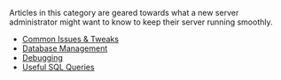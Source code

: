 Articles in this category are geared towards what a new server administrator might want to know to keep their server running smoothly.

- [Common Issues & Tweaks](https://github.com/topaz-next/topaz/wiki/Miscellaneous-(Server))
- [Database Management](https://github.com/topaz-next/topaz/wiki/Database-Management)
- [Debugging](https://github.com/topaz-next/topaz/wiki/Debugging)
- [Useful SQL Queries](https://github.com/topaz-next/topaz/wiki/Useful-SQL-queries)